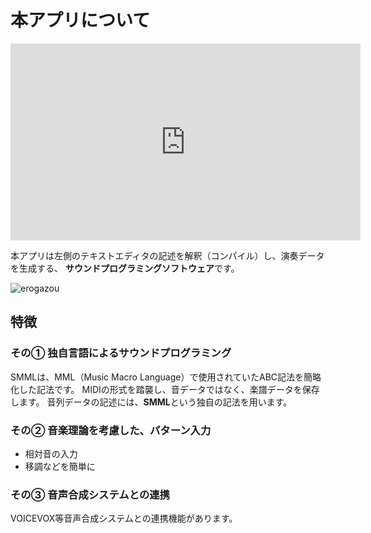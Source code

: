 # 本アプリについて

<iframe width="560" height="315" src="https://www.youtube.com/embed/Uhj9IiNYFsk?si=cztyFTFL1FCMFYBk" title="YouTube video player" frameborder="0" allow="accelerometer; autoplay; clipboard-write; encrypted-media; gyroscope; picture-in-picture; web-share" referrerpolicy="strict-origin-when-cross-origin" allowfullscreen></iframe>

本アプリは左側のテキストエディタの記述を解釈（コンパイル）し、演奏データを生成する、
**サウンドプログラミングソフトウェア**です。  

![erogazou](/images/ss.png)

## 特徴
### その① 独自言語によるサウンドプログラミング
SMMLは、MML（Music Macro Language）で使用されていたABC記法を簡略化した記法です。
MIDIの形式を踏襲し、音データではなく、楽譜データを保存します。
音列データの記述には、**SMML**という独自の記法を用います。

### その② 音楽理論を考慮した、パターン入力
- 相対音の入力
- 移調などを簡単に

### その③ 音声合成システムとの連携
VOICEVOX等音声合成システムとの連携機能があります。

